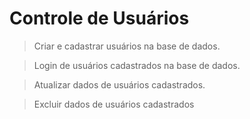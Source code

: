 # Controle de Usuários

>Criar e cadastrar usuários na base de dados.

>Login de usuários cadastrados na base de dados.

>Atualizar dados de usuários cadastrados.

>Excluir dados de usuários cadastrados